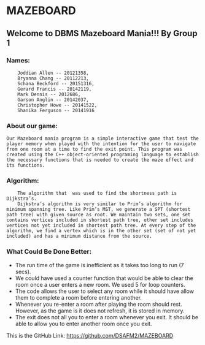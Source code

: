 # MAZEBOARD

## Welcome to DBMS Mazeboard Mania!!! By Group 1

### Names: 
```
    Joddian Allen -- 20121358, 
    Bryanna Chang -- 20112213, 
    Schana Beckford -- 20151316,
    Gerard Francis -- 20142119, 
    Mark Dennis -- 2012686, 
    Garson Anglin -- 20142037,
    Christopher Howe -- 20141522, 
    Shanika Ferguson -- 20141916
 ```
 
### About our game:
```
Our Mazeboard mania program is a simple interactive game that test the player memory when played with the intention for the user to navigate from one room at a time to find the exit point. This program was created using the C++ object-oriented programing language to establish the necessary functions that is needed to create the maze effect and its functions.  
```

### Algorithm:
```
    The algorithm that  was used to find the shortness path is  Dijkstra’s. 
    Dijkstra’s algorithm is very similar to Prim’s algorithm for minimum spanning tree. Like Prim’s MST, we generate a SPT (shortest path tree) with given source as root. We maintain two sets, one set contains vertices included in shortest path tree, other set includes vertices not yet included in shortest path tree. At every step of the algorithm, we find a vertex which is in the other set (set of not yet included) and has a minimum distance from the source.
```

### What Could Be Done Better:
- The run time of the game is inefficient as it takes too long to run (7 secs).
- We could have used a counter function that would be able to clear the room once a user  enters a new room. We used 5 for loop counters. 
- The code allows the user to select any room while it should have allow them to complete a room before entering another.
- Whenever you re-enter a room after playing the room should rest. However, as the game is it does not refresh, it is stored in memory. 
- The exit does not all you to enter a room whenever you exit. It should be able to allow you to enter another room once you exit.

This is the GitHub Link: https://github.com/DSAFM2/MAZEBOARD 
